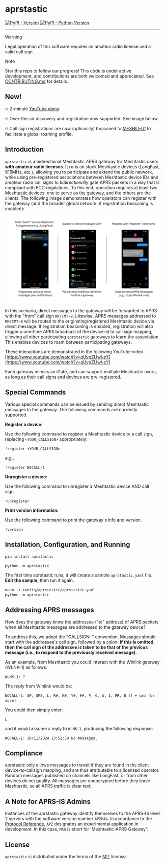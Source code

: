 # aprstastic

[![PyPI - Version](https://img.shields.io/pypi/v/aprstastic.svg)](https://pypi.org/project/aprstastic)
[![PyPI - Python Version](https://img.shields.io/pypi/pyversions/aprstastic.svg)](https://pypi.org/project/aprstastic)

---

> [!WARNING]
> Legal operation of this software requires an amateur radio license and a valid call sign.

> [!NOTE]
> Star this repo to follow our progress! This code is under active development, and contributions are both welcomed and appreciated. See [CONTRIBUTING.md](https://github.com/afourney/aprstastic/blob/main/CONTRIBUTING.md) for details.

## New!

:fire: 2-minute [YouTube demo](https://www.youtube.com/watch?v=qUvpZUwl-cY)

:fire: Over-the-air discovery and registration now supported. See image below.

:fire: Call sign registrations are now (optionally) beaconed to [MESHID-01](https://aprs.fi/?c=message&call=MESHID-01) to facilitate a global roaming profile.

## Introduction

`aprstastic` is a bidirectional Meshtastic APRS gateway for Meshtastic users **with amateur radio licenses**. It runs on stock Meshtastic devices (LongFast, 915MHz, etc.), allowing you to participate and extend the public network, while using pre-registered associations between Meshtastic device IDs and amateur radio call signs to _bidirectionally_ gate APRS packets in a way that is compliant with FCC regulations. To this end, operation requires at least two Meshtastic devices: one to serve as the gateway, and the others are the clients. The following image demonstrates how operators can register with the gateway (and the broader global network, if registration beaconing is enabled):

![Example aprstastic registration flow. Start by sending 'aprs?' to any public channel. Wait for a direct message. Reply with !register CALLSIGN-SSID.](https://github.com/afourney/aprstastic/blob/main/imgs/flow.png "Example aprstastic registration flow.")

In this scenario, direct messages to the gateway will be forwarded to APRS with the "from" call sign `KK7CMT-8`. Likewise, APRS messages addressed to `KK7CMT-8` will be routed to the originating/registered Meshtastic device via direct message. If registration beaconing is enabled, registration will also trigger a one-time APRS broadcast of the device-id to call sign mapping, allowing all other participating `aprstastic` gateways to learn the association. This enables devices to roam between participating gateways.

These interactions are demonstrated in the following YouTube video [https://www.youtube.com/watch?v=qUvpZUwl-cY](https://www.youtube.com/watch?v=qUvpZUwl-cY)

Each gateway mimics an iGate, and can support multiple Meshtastic users, as long as their call signs and devices are pre-registered.

## Special Commands

Various special commands can be issued by sending direct Meshtastic messages to the gateway. The following commands are currently supported.

**Register a device:**

Use the following command to register a Meshtastic device to a call sign, replacing `<YOUR_CALLSIGN>` appropriately:

```
!register <YOUR_CALLSIGN>
```

e.g.,

```
!register N0CALL-1
```

**Unregister a device:**

Use the following command to unregister a Meshtastic device AND call sign.

```
!unregister
```

**Print version information:**

Use the following command to print the gateway's info and version.

```
!version
```

## Installation, Configuration, and Running

```console
pip install aprstastic
```

```console
python -m aprstastic
```

The first time aprstastic runs, it will create a sample `aprstastic.yaml` file. **Edit the sample**, then run it again.

```console
nano ~/.config/aprstastic/aprstastic.yaml
python -m aprstastic
```

## Addressing APRS messages

How does the gateway know the addressee ("to" address) of APRS packets when all Meshtastic messages are addressed to the gateway device?

To address this, we adopt the "CALLSIGN: " convention. Messages should start with the addressee's call sign, followed by a colon. **If this is omitted, then the call sign of the addressee is taken to be that of the previous message (i.e., to respond to the previously received message).**

As an example, from Meshtastic you could interact with the Winlink gateway (WLNK-1) as follows:

```
WLNK-1: ?
```

The reply from Winlink would be:

```
NOCALL-1: SP, SMS, L, R#, K#, Y#, F#, P, G, A, I, PR, B (? + cmd for more)
```

You could then simply enter:

```
L
```

and it would assume a reply to `WLNK-1`, producing the following response:

```
NOCALL-1: 10/11/2024 23:52:30 No messages.
```

## Compliance

aprstastic only allows messages to transit if they are found in the client device-to-callsign mapping, and are thus attributable to a licensed operator. Random messages published on channels like LongFast, or from other devices do not qualify. All messages are unencrypted before they leave Meshtastic, so all APRS traffic is clear text.

## A Note for APRS-IS Admins

Instances of the aprstastic gateway identify themselves to the APRS-IS level 2 servers with the software version number `APZMAG`. In accordance to the [Protocol Reference](http://www.aprs.org/doc/APRS101.PDF), `APZ` designates an experimental application in development. In this case, `MAG` is short for 'Meshtastic-APRS Gateway'.

## License

`aprstastic` is distributed under the terms of the [MIT](https://spdx.org/licenses/MIT.html) license.
